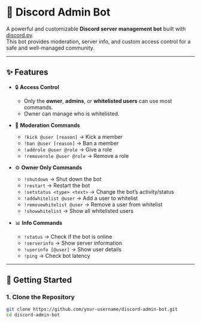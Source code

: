 # 🤖 Discord Admin Bot

A powerful and customizable **Discord server management bot** built with [discord.py](https://discordpy.readthedocs.io).  
This bot provides moderation, server info, and custom access control for a safe and well-managed community.

---

## ✨ Features

- 🔒 **Access Control**
  - Only the **owner**, **admins**, or **whitelisted users** can use most commands.
  - Owner can manage who is whitelisted.

- 🔨 **Moderation Commands**
  - `!kick @user [reason]` → Kick a member
  - `!ban @user [reason]` → Ban a member
  - `!addrole @user @role` → Give a role
  - `!removerole @user @role` → Remove a role

- ⚙️ **Owner Only Commands**
  - `!shutdown` → Shut down the bot
  - `!restart` → Restart the bot
  - `!setstatus <type> <text>` → Change the bot’s activity/status
  - `!addwhitelist @user` → Add a user to whitelist
  - `!removewhitelist @user` → Remove a user from whitelist
  - `!showwhitelist` → Show all whitelisted users

- 📊 **Info Commands**
  - `!status` → Check if the bot is online
  - `!serverinfo` → Show server information
  - `!userinfo [@user]` → Show user details
  - `!ping` → Check bot latency

---

## 🚀 Getting Started

### 1. Clone the Repository
```bash
git clone https://github.com/your-username/discord-admin-bot.git
cd discord-admin-bot
